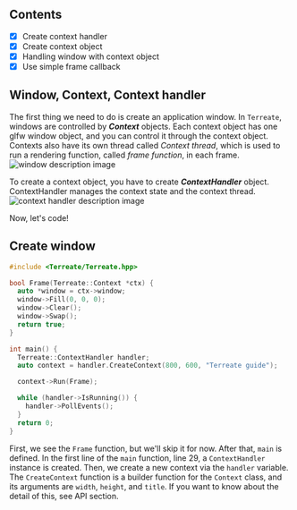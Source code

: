 ## Contents
- [x] Create context handler
- [x] Create context object
- [x] Handling window with context object
- [x] Use simple frame callback

## Window, Context, Context handler
The first thing we need to do is create an application window. In `Terreate`, windows are controlled by ***Context*** objects. Each context object has one glfw window object, and you can control it through the context object. Contexts also have its own thread called *Context thread*, which is used to run a rendering function, called *frame function*, in each frame.
![window description image](../images/guide/window-description.png)

To create a context object, you have to create ***ContextHandler*** object. ContextHandler manages the context state and the context thread.
![context handler description image](../images/guide/context-handler-description.png)

Now, let's code!

## Create window
```cpp
#include <Terreate/Terreate.hpp>

bool Frame(Terreate::Context *ctx) {
  auto *window = ctx->window;
  window->Fill(0, 0, 0);
  window->Clear();
  window->Swap();
  return true;
}

int main() {
  Terreate::ContextHandler handler;
  auto context = handler.CreateContext(800, 600, "Terreate guide");

  context->Run(Frame);

  while (handler->IsRunning()) {
    handler->PollEvents();
  }
  return 0;
}
```
First, we see the `Frame` function, but we'll skip it for now. After that, `main` is defined. In the first line of the `main` function, line 29, a `ContextHandler` instance is created. Then, we create a new context via the `handler` variable. The `CreateContext` function is a builder function for the `Context` class, and its arguments are `width`, `height`, and `title`. If you want to know about the detail of this, see API section.
